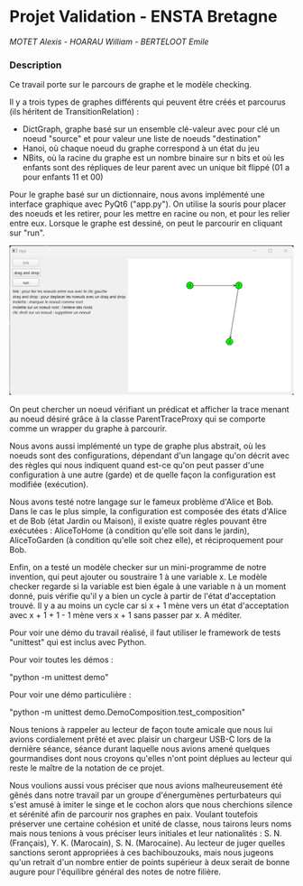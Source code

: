 # Projet Validation - ENSTA Bretagne
*MOTET Alexis - HOARAU William - BERTELOOT Emile*

### Description
Ce travail porte sur le parcours de graphe et le modèle checking.

Il y a trois types de graphes différents qui peuvent être créés et parcourus (ils héritent de TransitionRelation) :
- DictGraph, graphe basé sur un ensemble clé-valeur avec pour clé un noeud "source" et pour valeur une liste de noeuds "destination"
- Hanoi, où chaque noeud du graphe correspond à un état du jeu
- NBits, où la racine du graphe est un nombre binaire sur n bits et où les enfants sont des répliques de leur parent avec un unique bit flippé (01 a pour enfants 11 et 00)

Pour le graphe basé sur un dictionnaire, nous avons implémenté une interface graphique avec PyQt6 ("app.py"). On utilise la souris pour placer des noeuds et les retirer, pour les mettre en racine ou non, et pour les relier entre eux. Lorsque le graphe est dessiné, on peut le parcourir en cliquant sur "run".

<p align="center"> <img src="resources/img.png">

On peut chercher un noeud vérifiant un prédicat et afficher la trace menant au noeud désiré grâce à la classe ParentTraceProxy qui se comporte comme un wrapper du graphe à parcourir.

Nous avons aussi implémenté un type de graphe plus abstrait, où les noeuds sont des configurations, dépendant d'un langage qu'on décrit avec des règles qui nous indiquent quand est-ce qu'on peut passer d'une configuration à une autre (garde) et de quelle façon la configuration est modifiée (exécution). 

Nous avons testé notre langage sur le fameux problème d'Alice et Bob. Dans le cas le plus simple, la configuration est composée des états d'Alice et de Bob (état Jardin ou Maison), il existe quatre règles pouvant être exécutées : AliceToHome (à condition qu'elle soit dans le jardin), AliceToGarden (à condition qu'elle soit chez elle), et réciproquement pour Bob.

Enfin, on a testé un modèle checker sur un mini-programme de notre invention, qui peut ajouter ou soustraire 1 à une variable x. Le modèle checker regarde si la variable est bien égale à une variable n à un moment donné, puis vérifie qu'il y a bien un cycle à partir de l'état d'acceptation trouvé. Il y a au moins un cycle car si x + 1 mène vers un état d'acceptation avec x + 1 + 1 - 1 mène vers x + 1 sans passer par x. A méditer.

Pour voir une démo du travail réalisé, il faut utiliser le framework de tests "unittest" qui est inclus avec Python.

Pour voir toutes les démos :

"python -m unittest demo"

Pour voir une démo particulière :

"python -m unittest demo.DemoComposition.test_composition"





Nous tenions à rappeler au lecteur de façon toute amicale que nous lui avions cordialement prêté et avec plaisir un chargeur USB-C lors de la dernière séance, séance durant laquelle nous avions amené quelques gourmandises dont nous croyons qu'elles n'ont point déplues au lecteur qui reste le maître de la notation de ce projet.

Nous voulions aussi vous préciser que nous avions malheureusement été gênés dans notre travail par un groupe d'énergumènes perturbateurs qui s'est amusé à imiter le singe et le cochon alors que nous cherchions silence et sérénité afin de parcourir nos graphes en paix. Voulant toutefois préserver une certaine cohésion et unité de classe, nous tairons leurs noms mais nous tenions à vous préciser leurs initiales et leur nationalités : S. N. (Français), Y. K. (Marocain), S. N. (Marocaine). Au lecteur de juger quelles sanctions seront appropriées à ces bachibouzouks, mais nous jugeons qu'un retrait d'un nombre entier de points supérieur à deux serait de bonne augure pour l'équilibre général des notes de notre filière.
